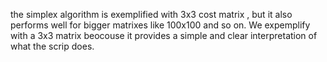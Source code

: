 the simplex algorithm is exemplified with 3x3 cost matrix , but it also performs well for bigger matrixes like 100x100 and so on. 
We expemplify with a 3x3 matrix beocouse it provides a simple and clear interpretation of what the scrip does.
